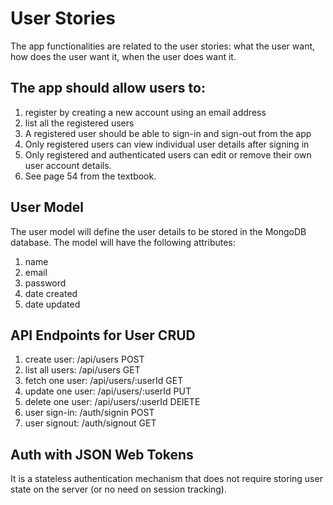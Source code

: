 # User Stories
The app functionalities are related to the user stories: what the user want, how does the user want it, when the user does want it.

## The app should allow users to:
1. register by creating a new account using an email address
1. list all the registered users
1. A registered user should be able to sign-in and sign-out from the app
1. Only registered users can view individual user details after signing in
1. Only registered and authenticated users can edit or remove their own user account details.
1. See page 54 from the textbook.

## User Model
The user model will define the user details to be stored in the MongoDB database. The model will have the following attributes:
1. name
1. email
1. password
1. date created
1. date updated

## API Endpoints for User CRUD

1. create user: /api/users POST
1. list all users: /api/users GET
1. fetch one user: /api/users/:userId GET
1. update one user: /api/users/:userId PUT
1. delete one user: /api/users/:userId DElETE
1. user sign-in: /auth/signin POST
1. user signout: /auth/signout GET

## Auth with JSON Web Tokens
It is a stateless authentication mechanism that does not require storing user state on the server (or no need on session tracking).